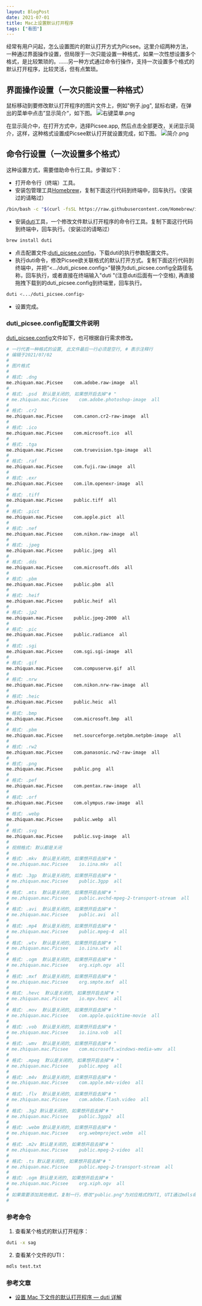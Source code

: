 ```yaml
---
layout: BlogPost
date: 2021-07-01
title: Mac上设置默认打开程序
tags: ["看图"]
---
```


经常有用户问起，怎么设置图片的默认打开方式为Picsee。这里介绍两种方法，一种通过界面操作设置，但局限于一次只能设置一种格式，如果一次性想设置多个格式，是比较繁琐的。......<!-- more -->另一种方式通过命令行操作，支持一次设置多个格式的默认打开程序，比较灵活，但有点繁琐。

## 界面操作设置（一次只能设置一种格式）
鼠标移动到要修改默认打开程序的图片文件上，例如"例子.jpg", 鼠标右键，在弹出的菜单中点击”显示简介“，如下图。
![右键菜单.png](./images/Default_open/rightMenu.png)

在显示简介中，在打开方式中，选择Picsee.app, 然后点击全部更改，关闭显示简介，这样，这种格式设置成Picsee默认打开就设置完成，如下图。
![简介.png](./images/Default_open/fileIntroduce.png)

## 命令行设置（一次设置多个格式）
这种设置方式，需要借助命令行工具。步骤如下：

- 打开命令行（终端）工具。
- 安装包管理工具[Homebrew](https://brew.sh/index_zh-cn)，复制下面这行代码到终端中，回车执行。（安装过的请略过）

```bash
/bin/bash -c "$(curl -fsSL https://raw.githubusercontent.com/Homebrew/install/HEAD/install.sh)"
```

- 安装[duti](https://github.com/moretension/duti)工具，一个修改文件默认打开程序的命令行工具。复制下面这行代码到终端中，回车执行。（安装过的请略过）

```bash
brew install duti
```

- 点击配置文件:<a href="/blog/images/Default_open/duti_picsee.config" download>duti_picsee.config</a>，下载duti的执行参数配置文件。
- 执行duti命令，修改Picsee欲关联格式的默认打开方式。复制下面这行代码到终端中，并把“<.../duti_picsee.config>”替换为duti_picsee.config全路径名称，回车执行，或者直接在终端输入"duti "(注意duti后面有一个空格), 再直接拖拽下载到的duti_picsee.config到终端里，回车执行。

```bash
duti <.../duti_picsee.config>
```

- 设置完成。



### duti_picsee.config配置文件说明

[duti_picsee.config](./images/Default_open/duti_picsee.config)文件如下，也可根据自行需求修改。

```bash
# 一行代表一种格式的设置, 此文件最后一行必须是空行, # 表示注释行
# 编辑于2021/07/02
#
# 图片格式
#
# 格式: .dng
me.zhiquan.mac.Picsee    com.adobe.raw-image  all
#
# 格式: .psd  默认是关闭的, 如果想开启去掉"# "
# me.zhiquan.mac.Picsee    com.adobe.photoshop-image  all
#
# 格式: .cr2
me.zhiquan.mac.Picsee    com.canon.cr2-raw-image  all
#
# 格式: .ico
me.zhiquan.mac.Picsee    com.microsoft.ico  all
#
# 格式: .tga
me.zhiquan.mac.Picsee    com.truevision.tga-image  all
#
# 格式: .raf
me.zhiquan.mac.Picsee    com.fuji.raw-image  all
#
# 格式: .exr
me.zhiquan.mac.Picsee    com.ilm.openexr-image  all
#
# 格式: .tiff
me.zhiquan.mac.Picsee    public.tiff  all
#
# 格式: .pict
me.zhiquan.mac.Picsee    com.apple.pict  all
#
# 格式: .nef
me.zhiquan.mac.Picsee    com.nikon.raw-image  all
#
# 格式: .jpeg
me.zhiquan.mac.Picsee    public.jpeg  all
#
# 格式: .dds
me.zhiquan.mac.Picsee    com.microsoft.dds  all
#
# 格式: .pbm
me.zhiquan.mac.Picsee    public.pbm  all
#
# 格式: .heif
me.zhiquan.mac.Picsee    public.heif  all
#
# 格式: .jp2
me.zhiquan.mac.Picsee    public.jpeg-2000  all
#
# 格式: .pic
me.zhiquan.mac.Picsee    public.radiance  all
#
# 格式: .sgi
me.zhiquan.mac.Picsee    com.sgi.sgi-image  all
#
# 格式: .gif
me.zhiquan.mac.Picsee    com.compuserve.gif  all
#
# 格式: .nrw
me.zhiquan.mac.Picsee    com.nikon.nrw-raw-image  all
#
# 格式: .heic
me.zhiquan.mac.Picsee    public.heic  all
#
# 格式: .bmp
me.zhiquan.mac.Picsee    com.microsoft.bmp  all
#
# 格式: .pbm
me.zhiquan.mac.Picsee    net.sourceforge.netpbm.netpbm-image  all
#
# 格式: .rw2
me.zhiquan.mac.Picsee    com.panasonic.rw2-raw-image  all
#
# 格式: .png
me.zhiquan.mac.Picsee    public.png  all
#
# 格式: .pef
me.zhiquan.mac.Picsee    com.pentax.raw-image  all
#
# 格式: .orf
me.zhiquan.mac.Picsee    com.olympus.raw-image  all
#
# 格式: .webp
me.zhiquan.mac.Picsee    public.webp  all
#
# 格式: .svg
me.zhiquan.mac.Picsee    public.svg-image  all
#
# 视频格式: 默认都是关闭
#
# 格式: .mkv  默认是关闭的, 如果想开启去掉"# "
# me.zhiquan.mac.Picsee    io.iina.mkv  all
#
# 格式: .3gp  默认是关闭的, 如果想开启去掉"# "
# me.zhiquan.mac.Picsee    public.3gpp  all
#
# 格式: .mts  默认是关闭的, 如果想开启去掉"# "
# me.zhiquan.mac.Picsee    public.avchd-mpeg-2-transport-stream  all
#
# 格式: .avi  默认是关闭的, 如果想开启去掉"# "
# me.zhiquan.mac.Picsee    public.avi  all
#
# 格式: .mp4  默认是关闭的, 如果想开启去掉"# "
# me.zhiquan.mac.Picsee    public.mpeg-4  all
#
# 格式: .wtv  默认是关闭的, 如果想开启去掉"# "
# me.zhiquan.mac.Picsee    io.iina.wtv  all
#
# 格式: .ogm  默认是关闭的, 如果想开启去掉"# "
# me.zhiquan.mac.Picsee    org.xiph.ogv  all
#
# 格式: .mxf  默认是关闭的, 如果想开启去掉"# "
# me.zhiquan.mac.Picsee    org.smpte.mxf  all
#
# 格式: .hevc  默认是关闭的, 如果想开启去掉"# "
# me.zhiquan.mac.Picsee    io.mpv.hevc  all
#
# 格式: .mov  默认是关闭的, 如果想开启去掉"# "
# me.zhiquan.mac.Picsee    com.apple.quicktime-movie  all
#
# 格式: .vob  默认是关闭的, 如果想开启去掉"# "
# me.zhiquan.mac.Picsee    io.iina.vob  all
#
# 格式: .wmv  默认是关闭的, 如果想开启去掉"# "
# me.zhiquan.mac.Picsee    com.microsoft.windows-media-wmv  all
#
# 格式: .mpeg  默认是关闭的, 如果想开启去掉"# "
# me.zhiquan.mac.Picsee    public.mpeg  all
#
# 格式: .m4v  默认是关闭的, 如果想开启去掉"# "
# me.zhiquan.mac.Picsee    com.apple.m4v-video  all
#
# 格式: .flv  默认是关闭的, 如果想开启去掉"# "
# me.zhiquan.mac.Picsee    com.adobe.flash.video  all
#
# 格式: .3g2 默认是关闭的, 如果想开启去掉"# "
# me.zhiquan.mac.Picsee    public.3gpp2  all
#
# 格式: .webm 默认是关闭的, 如果想开启去掉"# "
# me.zhiquan.mac.Picsee    org.webmproject.webm  all
#
# 格式: .m2v 默认是关闭的, 如果想开启去掉"# "
# me.zhiquan.mac.Picsee    public.mpeg-2-video  all
#
# 格式: .ts 默认是关闭的, 如果想开启去掉"# "
# me.zhiquan.mac.Picsee    public.mpeg-2-transport-stream  all
#
# 格式: .ogm 默认是关闭的, 如果想开启去掉"# "
# me.zhiquan.mac.Picsee    org.xiph.ogv  all
#
# 如果需要添加其他格式，复制一行，修改"public.png"为对应格式的UTI, UTI通过mdls命令获取
#


```

### 参考命令

1. 查看某个格式的默认打开程序：

```bash
duti -x sag
```

2. 查看某个文件的UTI：

```bash
mdls test.txt
```

### 参考文章

- [设置 Mac 下文件的默认打开程序 — duti 详解](https://segmentfault.com/a/1190000004395085)